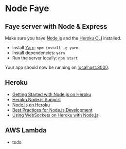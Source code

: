 Node Faye
=============================

## Faye server with Node & Express

Make sure you have [Node.js](http://nodejs.org/) and the [Heroku CLI](https://cli.heroku.com/) installed.

- Install [Yarn](https://yarnpkg.com/en/): `npm install -g yarn`
- Install dependencies: `yarn`
- Run the server locally: `npm start`

Your app should now be running on [localhost:3000](http://localhost:3000/).

## Heroku

- [Getting Started with Node.js on Heroku](https://devcenter.heroku.com/articles/getting-started-with-nodejs)
- [Heroku Node.js Support](https://devcenter.heroku.com/articles/nodejs-support)
- [Node.js on Heroku](https://devcenter.heroku.com/categories/nodejs)
- [Best Practices for Node.js Development](https://devcenter.heroku.com/articles/node-best-practices)
- [Using WebSockets on Heroku with Node.js](https://devcenter.heroku.com/articles/node-websockets)

## AWS Lambda

- todo
